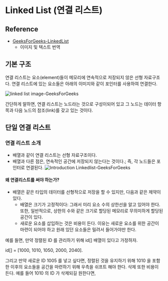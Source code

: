 # Linked List (연결 리스트)
## Reference
- [GeeksForGeeks-LinkedList](https://www.geeksforgeeks.org/data-structures/linked-list/)
  - 이미지 및 텍스트 번역

## 기본 구조
연결 리스트는 요소(element)들이 메모리에 연속적으로 저장되지 않은 선형 자료구조다. 연결 리스트에 있는 요소들은 아래의 이미지와 같이 포인터를 사용하여 연결한다.

![linked list image-GeeksForGeeks](https://www.geeksforgeeks.org/wp-content/uploads/gq/2013/03/Linkedlist.png)

간단하게 말하면, 연결 리스트는 노드라는 것으로 구성이되어 있고 그 노드는 데이터 항목과 다음 노드의 참조(link)를 갖고 있는 것이다.

## 단일 연결 리스트
### 연결 리스트 소개
- 배열과 같이 연결 리스트는 선형 자료구조이다.
- 배열과 다른 점은, 연속적인 공간에 저장되지 않는다는 것이다.; 즉, 각 노드들은 포인터로 연결된다.
![Introduction Linkedlist-GeeksForGeeks](https://www.geeksforgeeks.org/wp-content/uploads/gq/2013/03/Linkedlist.png)

#### 왜 연결리스트를 써야 하는가?
- 배열은 같은 타입의 데이터를 선형적으로 저장을 할 수 있지만, 다음과 같은 제약이 있다.
  - 배열은 크기가 고정적이다: 그래서 미리 요소 수의 상한선을 알고 있어야 한다. 또한, 일반적으로, 상한의 수와 같은 크기로 할당된 메모리로 무의미하게 할당된 공간이 있다.
  - 새로운 요소를 삽입하는 것은 비용이 든다. 이유는 새로운 요소를 위한 공간이 마련이 되어야 하고 원래 있던 요소들은 밀려서 들어가야만 한다.

예를 들면, 만약 정렬된 ID 를 관리하기 위해 id[] 배열이 있다고 가정하자.

id[] =  [1000, 1010, 1050, 2000, 2040].

그리고 만약 새로운 ID 1005 를 넣고 싶다면, 정렬된 것을 유지하기 위해 1010 을 포함한 이후의 요소들을 공간을 마련하기 위해 우측을 쉬프트 해야 한다. 삭제 또한 비용이 든다. 예를 들어 1010 의 ID 가 삭제되길 원한다면, 
